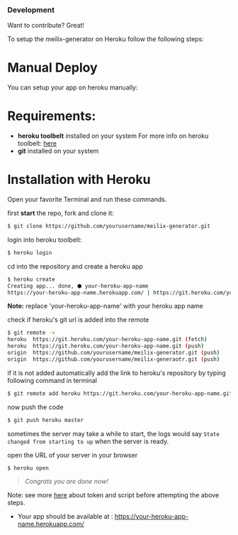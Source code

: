 ### Development

Want to contribute? Great!

To setup the meilix-generator on Heroku follow the following steps:


# Manual Deploy

You can setup your app on heroku manually:

# Requirements:
- **heroku toolbelt** installed on your system
For more info on heroku toolbelt: [here](https://devcenter.heroku.com/articles/heroku-cli)
- **git** installed on your system
# Installation with Heroku

Open your favorite Terminal and run these commands.

first **start** the repo, fork and clone it:
```sh
$ git clone https://github.com/yourusername/meilix-generator.git
```

login into heroku toolbelt:
```sh
$ heroku login
```

cd into the repository and create a heroku app
```sh
$ heroku create
Creating app... done, ⬢ your-heroku-app-name
https://your-heroku-app-name.herokuapp.com/ | https://git.heroku.com/your-heroku-app-name.git
```
**Note:** replace 'your-heroku-app-name' with your heroku app name

check if heroku's git url is added into the remote
```sh
$ git remote -v
heroku	https://git.heroku.com/your-heroku-app-name.git (fetch)
heroku	https://git.heroku.com/your-heroku-app-name.git (push)
origin	https://github.com/yourusername/meilix-generator.git (push)
origin	https://github.com/yourusername/meilix-generaotr.git (push)
```
if it is not added automatically add the link to heroku's repository by typing following command in terminal
```sh
$ git remote add heroku https://git.heroku.com/your-heroku-app-name.git
```

now push the code
```sh
$ git push heroku master
```

sometimes the server may take a while to start, the logs would say `State changed from starting to up` when the server is ready.

open the URL of your server in your browser
```sh
$ heroku open
```

> *Congrats you are done now!*

Note: see more [here](/docs/installation/my_token.md) about token and script before attempting the above steps.

- Your app should be available at : https://your-heroku-app-name.herokuapp.com/
